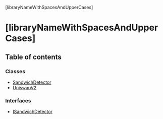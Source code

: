 [libraryNameWithSpacesAndUpperCases]

# [libraryNameWithSpacesAndUpperCases]

## Table of contents

### Classes

- [SandwichDetector](classes/SandwichDetector.md)
- [UniswapV2](classes/UniswapV2.md)

### Interfaces

- [ISandwichDetector](interfaces/ISandwichDetector.md)
